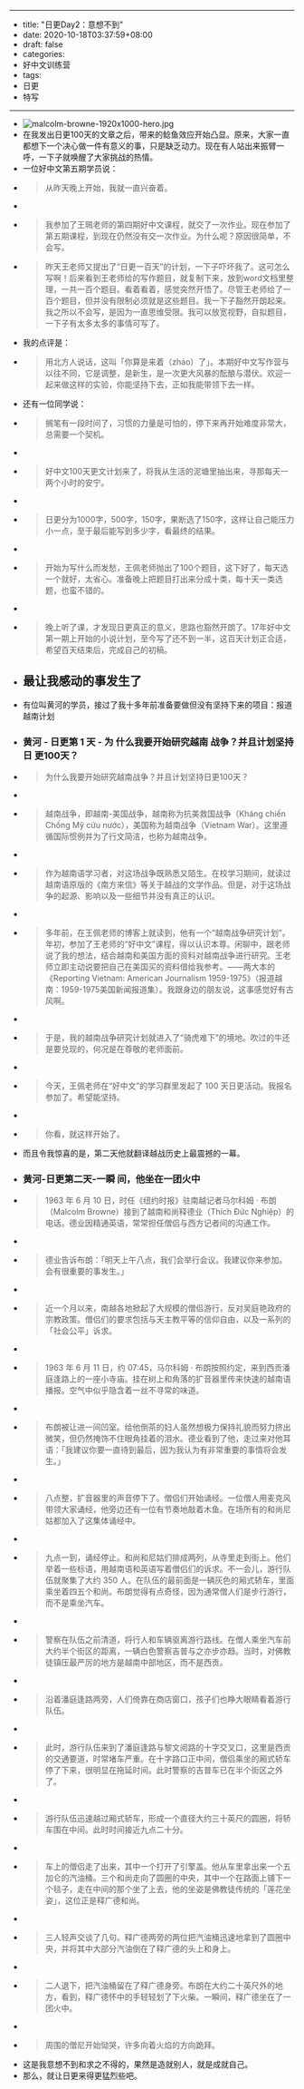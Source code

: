 - --
- title: "日更Day2：意想不到"
- date: 2020-10-18T03:37:59+08:00
- draft: false
- categories: 
- 好中文训练营
- tags: 
- 日更
- 特写
- --
- ![malcolm-browne-1920x1000-hero.jpg](https://vip2.loli.net/2020/10/18/Nb35tC2mDUF6Hr8.jpg)
- 在我发出日更100天的文章之后，带来的鲶鱼效应开始凸显。原来，大家一直都想下一个决心做一件有意义的事，只是缺乏动力。现在有人站出来振臂一呼，一下子就唤醒了大家挑战的热情。
- 一位好中文第五期学员说：
- > 从昨天晚上开始，我就一直兴奋着。
- >
- >我参加了王珮老师的第四期好中文课程，就交了一次作业。现在参加了第五期课程，到现在仍然没有交一次作业。为什么呢？原因很简单，不会写。
- >昨天王老师又提出了“日更一百天”的计划，一下子吓坏我了。这可怎么写啊！后来看到王老师给的写作题目，就复制下来，放到word文档里整理，一共一百个题目。看着看着，感觉突然开悟了。尽管王老师给了一百个题目，但并没有限制必须就是这些题目。我一下子豁然开朗起来。我之所以不会写，是因为一直思维受限。我可以放宽视野，自拟题目，一下子有太多太多的事情可写了。
- 我的点评是：
- >  用北方人说话，这叫「你算是来着（zháo）了」。本期好中文写作营与以往不同，它是调整，是新生，是一次更大风暴的酝酿与潜伏。欢迎一起来做这样的实验，你能坚持下去，正如我能带领下去一样。
- 还有一位同学说：
- >  搁笔有一段时间了，习惯的力量是可怕的，停下来再开始难度非常大，总需要一个契机。
- >  
- >  好中文100天更文计划来了，将我从生活的泥塘里抽出来，寻那每天一两个小时的安宁。
- >  
- >  日更分为1000字，500字，150字，果断选了150字，这样让自己能压力小一点，至于最后能写到多少字，看最终的结果。
- >  
- >  开始为写什么而发愁，王佩老师抛出了100个题目，这下好了，每天选一个就好，太省心。准备晚上把题目打出来分成十类，每十天一类选题，也蛮不错的。
- >  
- >  晚上听了课，才发现日更真正的意义，思路也豁然开朗了。17年好中文第一期上开始的小说计划，至今写了还不到一半，这百天计划正合适，希望百天结束后，完成自己的初稿。
- ## 最让我感动的事发生了
- 有位叫黄河的学员，接过了我十多年前准备要做但没有坚持下来的项目：报道越南计划
- ### 黄河 - 日更第 1 天 - 为 什么我要开始研究越南 战争？并且计划坚持日 更100天？
- > 为什么我要开始研究越南战争？并且计划坚持日更100天？
- > 
- > 越南战争，即越南-美国战争，越南称为抗美救国战争（Kháng chiến Chống Mỹ cứu nước），美国称为越南战争（Vietnam War）。这里遵循国际惯例并为了行文简洁，也称为越南战争。
- > 
- > 作为越南语学习者，对这场战争既熟悉又陌生。在校学习期间，就读过越南语原版的《南方来信》等关于越战的文学作品。但是，对于这场战争的起源、影响以及一些细节并没有真正的认识。
- > 
- > 多年前，在王佩老师的博客上就读到，他有一个“越南战争研究计划”。年初，参加了王老师的“好中文”课程，得以认识本尊。闲聊中，跟老师说了我的想法，结合越南和美国方面的资料对越南战争进行研究。王老师立即主动说要把自己在美国买的资料借给我参考。——两大本的《Reporting Vietnam: American Journalism 1959-1975》（报道越南：1959-1975美国新闻报道集）。我跟身边的朋友说，这事感觉好有古风啊。
- > 
- > 于是，我的越南战争研究计划就进入了“骑虎难下”的境地。吹过的牛还是要兑现的，何况是在尊敬的老师面前。
- > 
- > 今天，王佩老师在“好中文”的学习群里发起了 100 天日更活动。我报名参加了。希望能坚持。
- > 
- > 你看，就这样开始了。
- 而且令我惊喜的是，第二天他就翻译越战历史上最震撼的一幕。
- ### 黄河-日更第二天-一瞬 间，他坐在一团火中
- > 1963 年 6 月 10 日，时任《纽约时报》驻南越记者马尔科姆 · 布朗（Malcolm Browne）接到了越南和尚释德业（Thích Đức Nghiệp）的电话。德业因精通英语，常常担任僧侣与西方记者间的沟通工作。
- > 
- > 德业告诉布朗：「明天上午八点，我们会举行会议。我建议你来参加。会有很重要的事发生。」
- > 
- > 近一个月以来，南越各地掀起了大规模的僧侣游行，反对吴庭艳政府的宗教政策。僧侣们的要求包括与天主教平等的信仰自由，以及一系列的「社会公平」诉求。
- > 
- > 1963 年 6 月 11 日，约 07:45，马尔科姆 · 布朗按照约定，来到西贡潘庭逢路上的一座小寺庙。挂在树上和角落的扩音器里传来快速的越南语播报。空气中似乎隐含着一丝不寻常的味道。
- > 
- > 布朗被让进一间凹室。给他倒茶的妇人虽然想极力保持礼貌而努力挤出微笑，但仍然掩饰不住眼角挂着的泪水。德业看到了他，走过来对他耳语：「我建议你要一直待到最后，因为我认为有非常重要的事情将会发生。」
- > 
- > 八点整，扩音器里的声音停下了。僧侣们开始诵经。一位僧人用麦克风带领大家诵经，他旁边还有一位有节奏地敲着木鱼。在场所有的和尚尼姑都加入了这集体诵经中。
- > 
- > 九点一到，诵经停止。和尚和尼姑们排成两列，从寺里走到街上。他们举着一些标语，用越南语和英语写着僧侣们的诉求。不一会儿，游行队伍就聚集了大约 350 人。在队伍的最前面是一辆灰色的厢式轿车，里面乘坐着四五个和尚。布朗觉得有点奇怪，因为通常僧人们是步行游行，而不是乘坐汽车。
- > 
- > 警察在队伍之前清道，将行人和车辆驱离游行路线。在僧人乘坐汽车前大约半个街区的距离，一辆白色警察吉普与之亦步亦趋。当时，对佛教徒镇压最严厉的地方是越南中部地区，而不是西贡。
- > 
- > 沿着潘庭逢路两旁，人们倚靠在商店窗口，孩子们也睁大眼睛看着游行队伍。
- > 
- > 此时，游行队伍来到了潘庭逢路与黎文阅路的十字交叉口，这里是西贡的交通要道，时常堵车严重。在十字路口正中间，僧侣乘坐的厢式轿车停了下来，很明显在拖延时间。此时警察的吉普车已在半个街区之外了。
- > 
- > 游行队伍迅速越过厢式轿车，形成一个直径大约三十英尺的圆圈，将轿车围在中间。此时时间接近九点二十分。
- > 
- > 车上的僧侣走了出来，其中一个打开了引擎盖。他从车里拿出来一个五加仑的汽油桶。三个和尚走向了圆圈的中央，其中一个在路面上铺下一个毯子，走在中间的那个坐了上去，他的坐姿是佛教徒传统的「莲花坐姿」，这位正是释广德和尚。
- > 
- > 三人轻声交谈了几句。释广德两旁的两位把汽油桶迅速地拿到了圆圈中央，并将其中大部分汽油倒在了释广德的头上和身上。
- > 
- > 二人退下，把汽油桶留在了释广德身旁。布朗在大约二十英尺外的地方，看到，释广德怀中的手轻轻划了下火柴。一瞬间，释广德坐在了一团火中。
- > 
- > 周围的僧尼开始恸哭，许多向着火焰的方向跪拜。
- 这是我意想不到和求之不得的，果然是造就别人，就是成就自己。
- 那么，就让日更来得更猛烈些吧。 
